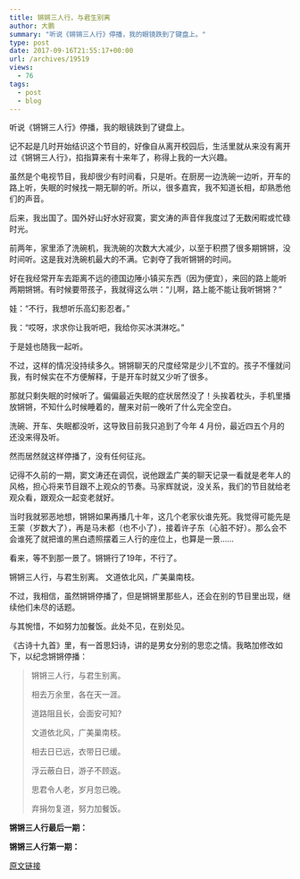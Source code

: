 ```yaml
---
title: 锵锵三人行，与君生别离
author: 大鹏
summary: "听说《锵锵三人行》停播，我的眼镜跌到了键盘上。"
type: post
date: 2017-09-16T21:55:17+00:00
url: /archives/19519
views:
  - 76
tags:
  - post
  - blog
---
```

听说《锵锵三人行》停播，我的眼镜跌到了键盘上。

记不起是几时开始结识这个节目的，好像自从离开校园后，生活里就从来没有离开过《锵锵三人行》，掐指算来有十来年了，称得上我的一大兴趣。

虽然是个电视节目，我却很少有时间看，只是听。在厨房一边洗碗一边听，开车的路上听，失眠的时候找一期无聊的听。所以，很多嘉宾，我不知道长相，却熟悉他们的声音。

后来，我出国了。国外好山好水好寂寞，窦文涛的声音伴我度过了无数闲暇或忙碌时光。

前两年，家里添了洗碗机，我洗碗的次数大大减少，以至于积攒了很多期锵锵，没时间听。这是我对洗碗机最大的不满。它剥夺了我听锵锵的时间。

好在我经常开车去距离不远的德国边陲小镇买东西（因为便宜），来回的路上能听两期锵锵。有时候要带孩子，我就得这么哄：“儿啊，路上能不能让我听锵锵？”

娃：“不行，我想听乐高幻影忍者。”

我：“哎呀，求求你让我听吧，我给你买冰淇淋吃。”

于是娃也随我一起听。

不过，这样的情况没持续多久。锵锵聊天的尺度经常是少儿不宜的。孩子不懂就问我，有时候实在不方便解释，于是开车时就又少听了很多。

那就只剩失眠的时候听了。偏偏最近失眠的症状居然没了！头挨着枕头，手机里播放锵锵，不知什么时候睡着的，醒来对前一晚听了什么完全空白。

洗碗、开车、失眠都没听，这导致目前我只追到了今年 4 月份，最近四五个月的还没来得及听。

然而居然就这样停播了，没有任何征兆。

记得不久前的一期，窦文涛还在调侃，说他跟孟广美的聊天记录一看就是老年人的风格，担心将来节目跟不上观众的节奏。马家辉就说，没关系，我们的节目就给老观众看，跟观众一起变老就好。

当时我就邪恶地想，锵锵如果再播几十年，这几个老家伙谁先死。我觉得可能先是王蒙（岁数大了），再是马未都（也不小了），接着许子东（心脏不好）。那么会不会谁死了就把谁的黑白遗照摆着三人行的座位上，也算是一景&#8230;&#8230;

看来，等不到那一景了。锵锵行了19年，不行了。

锵锵三人行，与君生别离。 文道依北风，广美巢南枝。

不过，我相信，虽然锵锵停播了，但是锵锵里那些人，还会在别的节目里出现，继续他们未尽的话题。

与其惋惜，不如努力加餐饭。此处不见，在别处见。

《古诗十九首》里，有一首思妇诗，讲的是男女分别的思恋之情。我略加修改如下，以纪念锵锵停播：

> 锵锵三人行，与君生别离。
> 
> 相去万余里，各在天一涯。
> 
> 道路阻且长，会面安可知?
> 
> 文道依北风，广美巢南枝。
> 
> 相去日已远，衣带日已缓。
> 
> 浮云蔽白日，游子不顾返。
> 
> 思君令人老，岁月忽已晚。
> 
> 弃捐勿复道，努力加餐饭。

**锵锵三人行最后一期：**



**锵锵三人行第一期：**

[原文链接](http://dapengde.com/archives/19519)

